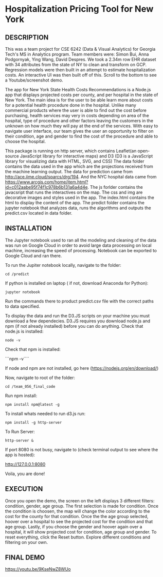 # Hospitalization Pricing Tool for New York


##  DESCRIPTION 
This was a team project for CSE 6242 (Data & Visual Analytics) for Georgia Tech's MS in Analytics program. Team members were: Simon Bui, Anna Podgornyak, Ying Wang, David Despres. We took a 2.34m row EHR dataset with 34 attributes from the state of NY to clean and transform on GCP. Regression models were then built in an attempt to estimate hospitalization costs. An interactive UI was then built off of this. Scroll to the bottom to see a Youtube/screenshot demo.

The app for New York State Health Costs Recommendations is a Node.js app that displays projected costs per county, and per hospital in the state of New York. The main idea is for the user to be able learn more about costs for a potential health procedure done in the hospital. 
Unlike many commercial products where the user is able to find out the cost before purchasing, health services may very in costs depending on area of the hospital, type of procedure and other factors leaving the customers in the unknown on how much they will pay at the end of the services.
With easy to navigate user interface, our team gives the user an opportunity to filter on their condition, age and gender to find the cost of the procedure and able to choose the hospital.

This package is running on http server, which contains Leaflet(an open-source JavaScript library for interactive maps) and D3 (D3 is a JavaScript library for visualizing data with HTML, SVG, and CSS)
The data folder contains the data used in the app which are the projections received from the machine learning output. The data for prediction came from http://ace.iime.cloud/sparcs/drg/194. And the NYC hospital data came from https://www.arcgis.com/home/item.html?id=c012aabe95f74f1c978b6b131a6a4d4e. 
The js forlder contains the javacsript that runs the interactives on the map.
The css and img are decorative images and styles used in the app.
The index.html contains the html to display the content of the app.
The predict folder contains the jupyter notebook that analyzes data, runs the algorithms and outputs the predict.csv located in data folder.



## INSTALLATION

The Jupyter notebook used to ran all the modeling and cleaning of the data was run on Google Cloud in order to avoid large data processing on local machine, increasing the speed of processing. Notebook can be exported to Google Cloud and ran there. 


To run the Jupiter notebook locally, navigate to the folder:

```cd /predict```

If python is installed on laptop ( if not, download Anaconda for Python):

 ```jupyter notebook```

Run the commands there to product predict.csv file with the correct paths to data specified.




To display the data and run the D3.JS scripts on your machine you must download a few dependecies.
D3.JS requires you download node.js and npm (if not already installed) before you can do anything.
Check that node.js is installed:

```node -v```

Check that npm is installed:

```npm -v````

If node and npm are not installed, go here (https://nodejs.org/en/download/)


Now, navigate to root of the folder: 

```cd /team_056_final_code```

Run npm install:

```npm install npm@latest -g```

To install whats needed to run d3.js run:

```npm install -g http-server```

To Run Server:

```http-server & ```

If port 8080 is not busy, navigate to (check terminal output to see where the app is hosted): 

http://127.0.0.1:8080

Voila, you are done!


## EXECUTION 

Once you open the demo, the screen on the left displays 3 different filters: condition, gender, age group.
The first selection is made for condition. Once the condition is choosen, the map will change the color according to the cost for the county for that condition. 
Once the the age group selected, hoover over a hospital to see the projected cost for the condition and that age group.
Lastly, if you choose the gender and hoover again over a hospital, it will show projected cost for condition, age group and gender.
To reset everything, click the Reset button.
Explore different conditions and filtering on your own.

## FINAL DEMO 
https://youtu.be/9KseNwZ8WUo

